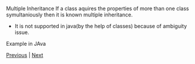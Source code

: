 Multiple Inheritance
If a class aquires the properties of more than one class symultaniously then it is known multiple inheritance.
- It is not supported in java(by the help of classes) because of ambiguity issue. 


 Example in JAva

 [Previous](https://github.com/sudhansu-sek-panda/QSpider_Tutorial/blob/main/Core%20Java/class19/notes/Inheritance.md) | [Next](https://github.com/sudhansu-sek-panda/QSpider_Tutorial/blob/main/Core%20Java/class20/Notes/Hyrarchical.md)